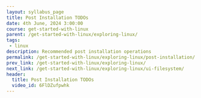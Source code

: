 ```yaml
---
layout: syllabus_page
title: Post Installation TODOs
date: 4th June, 2024 3:00:00
course: get-started-with-linux
parent: /get-started-with-linux/exploring-linux/
tags:
 - linux
description: Recommended post installation operations
permalink: /get-started-with-linux/exploring-linux/post-installation/
prev_link: /get-started-with-linux/exploring-linux/
next_link: /get-started-with-linux/exploring-linux/ui-filesystem/
header:
  title: Post Installation TODOs
  video_id: 6FlDZufpwhk
---
```

